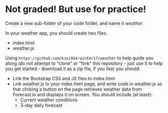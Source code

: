 # Not graded! But use for practice!

Create a new sub-folder of your code folder, and name it *weather*.

In your weather app, you should create two files:

- index.html
- weather.js

Using `https://github.com/kiei924-winter17/weather` to help guide you along (do not attempt to "clone" or "fork" this repository - just use it to help you get started - download it as a zip file, if you like) you should:

- Link the Bootstrap CSS and JS files to index.html
- Link weather.js to your index.html page, and write code in weather.js so that clicking a button on the page retrieves weather data from Forecast.io and displays it on screen. You should include (at least):
  - Current weather conditions
  - 3-day daily forecast
